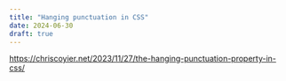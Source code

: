 ```yaml
---
title: "Hanging punctuation in CSS"
date: 2024-06-30
draft: true
---
```


<https://chriscoyier.net/2023/11/27/the-hanging-punctuation-property-in-css/>

